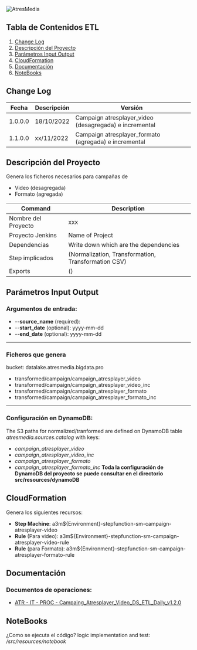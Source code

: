 ![AtresMedia](https://www.atresmediacorporacion.com/public/img/rc-television.svg) 

## Tabla de Contenidos ETL 
1. [Change Log](change-log)
2. [Descripción del Proyecto](#descripción-del-proyecto)
3. [Parámetros Input Output](parámetros-input-output)
4. [CloudFormation](#cloudformation)
5. [Documentación](#documentación)
6. [NoteBooks](#notebooks)

## Change Log

| Fecha | Descripción | Versión |
| --- | --- |--- |
| 1.0.0.0 | 18/10/2022 | Campaign atresplayer_video (desagregada) e incremental |
| 1.1.0.0 | xx/11/2022 | Campaign atresplayer_formato (agregada) e incremental |

## Descripción del Proyecto

Genera los ficheros necesarios para campañas de
- Video (desagregada)
- Formato (agregada)

| Command | Description |
| --- | --- |
| Nombre del Proyecto | xxx |
| Proyecto Jenkins | Name of Project |
| Dependencias | Write down which are the dependencies |
| Step implicados | (Normalization, Transformation, Transformation CSV) |
| Exports | () |

## Parámetros Input Output

### Argumentos de entrada:
- --**source_name** (required):
- --**start_date** (optional): yyyy-mm-dd
- --**end_date** (optional): yyyy-mm-dd
***
### Ficheros que genera
bucket: datalake.atresmedia.bigdata.pro

- transformed/campaign/campaign_atresplayer_video
- transformed/campaign/campaign_atresplayer_video_inc
- transformed/campaign/campaign_atresplayer_formato
- transformed/campaign/campaign_atresplayer_formato_inc
***
### Configuración en DynamoDB:
The S3 paths for normalized/tranformed are defined on DynamoDB table *atresmedia.sources.catalog* with keys:
- *campaign_atresplayer_video*
- *campaign_atresplayer_video_inc*
- *campaign_atresplayer_formato*
- *campaign_atresplayer_formato_inc*
**Toda la configuración de DynamoDB del proyecto se puede consultar en el directorio src/resources/dynamoDB**

## CloudFormation
Genera los siguientes recursos:
 - **Step Machine**: a3m${Environment}-stepfunction-sm-campaign-atresplayer-video
 - **Rule** (Para video): a3m${Environment}-stepfunction-sm-campaign-atresplayer-video-rule
 - **Rule** (para Formato): a3m${Environment}-stepfunction-sm-campaign-atresplayer-formato-rule

## Documentación
### Documentos de operaciones:
- [ATR - IT - PROC - Campaing_Atresplayer_Video_DS_ETL_Daily_v1.2.0](https://atresmedia.sharepoint.com/:w:/s/PROYECTOBIGDATA-I3TELEVISION/EQJRbxTmm3hCoOsBBXm2JGIBj6sHpGxR1dK0IV5Lwv4QKg)

## NoteBooks
¿Como se ejecuta el código? 
logic implementation and test: 
 */src/resources/notebook*
